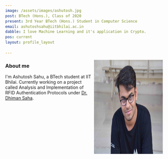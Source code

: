 ```yaml
---
image: /assets/images/ashutosh.jpg
post: BTech (Hons.), Class of 2020
present: 3rd Year BTech (Hons.) Student in Computer Science
email: ashutoshsahu@iitbhilai.ac.in
dabble: I love Machine Learning and it's application in Crypto.
pos: current
layout: profile_layout

---
```


<!-- # Ashutosh Sahu -->

<img  align="right"  width="220"  height="300"  src="/assets/images/ashutosh.jpg" >

### About me 
I'm Ashutosh Sahu, a BTech student at IIT Bhilai. Currently working on a project called Analysis and Implementation of RFID Authentication Protocols under [Dr. Dhiman Saha](https://www.iitbhilai.ac.in/index.php?pid=dhiman).

